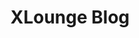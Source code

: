 ---
title: "XLounge Blog"
summary: "This project is one that I found online on a website called codementor.io. It is meant for aspiring web developers to attempt it and practice their skills. It uses a static site generator called 11ty. It is a project I decided to take serious and scale it up to a registered blog business."
images: 
    - /images/XLounge Images/XLounge Blog Desktop.png
    - /images/XLounge Images/XLounge Mobile 1.png
    - /images/XLounge Images/XLounge Mobile 2.png
    - /images/XLounge Images/XLounge Mobile 3.png
imageAlt: 
    - "Screenshot of blog site"
    - "Screenshot of site on mobile version 1"
    - "Screenshot of site on mobile version 2"
    - "Screenshot of site on mobile version 3"
tech: 
    - "HTML"
    - "Eleventy.js"
    - "CSS"
siteUrl: "https://dancing-trifle-4b0ab8.netlify.app/"
repoUrl: "#"

--- 